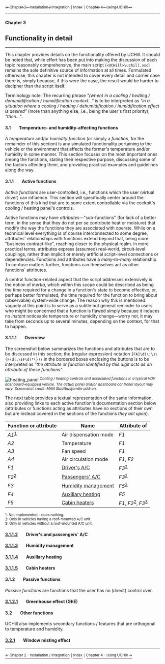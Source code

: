 [<sub>&#8592; Chapter 2 - Installation / Integration</sub>](./2_installation_integration.md) <sub>|</sub> [<sub>Index</sub>](./0_index.md) <sub>|</sub> [<sub>Chapter 4 - Using UCHill &#8594;</sub>](./4_usage.md)
***
#### Chapter 3
## Functionality in detail
***
This chapter provides details on the functionality offered by UCHill. It should be noted that, while effort has been put into making the discussion of each topic reasonably comprehensive, the main script (`<UCHill>\uchill.osc`) remains the sole definitive source of information at all times. Formulated otherwise, this chapter is not intended to cover every detail and corner case there is, simply because, if this were the case, the result would be harder to decipher than the script itself.

Terminology note: The recurring phrase *"(when) in a cooling / heating / dehumidification / humidification context..."* is to be interpreted as *"in a situation where a cooling / heating / dehumidification / humidification effect is desired"* (more than anything else, i.e., being the user's first priority), *"then..."*.

#### 3.1&#160;&#160;&#160;&#160;&#160;&#160;&#160;&#160;Temperature- and humidity-affecting functions

A *temperature* and/or *humidity function* (or simply a *function*, for the remainder of this section) is any simulated functionality pertaining to the vehicle or the environment that affects the former's temperature and/or humidity in some manner. This section focuses on the most important ones among the functions, stating their respective purpose, discussing some of the factors affecting them, and providing practical examples and guidelines along the way.

#### 3.1.1&#160;&#160;&#160;&#160;&#160;&#160;&#160;&#160;Active functions

*Active functions* are user-controlled, i.e., functions which the user (virtual driver) can influence. This section will specifically center around the functions of this kind that are to some extent controllable via the cockpit's cooling / heating panel's controls.

Active functions may have *attributes*—"sub-functions" (for lack of a better term, in the sense that they do not per se contribute heat or moisture) that modify the way the functions they are associated with operate. While on a technical level everything is of course interconnected to some degree, attributes' relationships with functions extend beyond that, being more "business contract-like", reaching closer to the physical realm. In more practical terms, attributes express (assumed) real-world, circuit-level couplings, rather than implicit or merely artificial script-level connections or dependencies. Functions and attributes have a *many-to-many* relationship. To confuse matters further, functions can themselves act as other functions' attributes.

A central function-related aspect that the script addresses extensively is the notion of *inertia*, which within this scope could be described as being the time required for a change in a function's state to become effective, or, perhaps better formulated, the time required for the function to bring about (observable) system-wide change. The reason why this is mentioned vaguely at this point is to serve as a subtle but general reminder to users who might be concerned that a function is flawed simply because it induces no *instant* noticeable temperature or humidity change—worry not, it may take from seconds up to several minutes, depending on the context, for that to happen.

#### 3.1.1.1&#160;&#160;&#160;&#160;&#160;&#160;&#160;&#160;Overview

The screenshot below summarizes the functions and attributes that are to be discussed in this section; the (regular expression) notation `[FA]\d(\:\s\{F\d(,\sF\d)*\})?` in the bordered boxes enclosing the buttons is to be interpreted as *"the attribute or function identified by this digit acts as an attribute of these functions"*.

![heating_panel](http://i.imgur.com/mJpNQrm.png)
<sup>*Cooling / heating controls and associated functions in a typical VDV dashboard-equipped vehicle. The actual panel and/or dashboard controller layout may vary. Screenshot credit: MAN Stadtbusfamilie add-on.*</sup>

The next table provides a textual representation of the same information, also providing links to each active function's documentation section below (attributes or functions acting as attributes have no sections of their own but are instead covered in the sections of the functions *they act upon*).

Function or attribute | Name | Attribute of
--------------------- | ---- | ---------------
*A1*<sup>[1](#function_table_remark_1)</sup> | Air dispensation mode | *F1*
*A2* | Temperature | *F1*
*A3* | Fan speed | *F1*
*A4* | Air circulation mode | *F1*, *F2*
*F1* | [Driver's A/C](#3112drivers-and-passengers-ac) | *F3*<sup>[2](#function_table_remark_2)</sup>
*F2*<sup>[2](#function_table_remark_2)</sup> | [Passengers' A/C](#3112drivers-and-passengers-ac) | *F3*<sup>[2](#function_table_remark_2)</sup>
*F3* | [Humidity management](#3113humidity-management) | *F5*<sup>[3](#function_table_remark_3)</sup>
*F4* | [Auxiliary heating](#3114auxiliary-heating) | *F5*
*F5* | [Cabin heaters](#3115cabin-heaters) | *F1*, *F2*<sup>[2](#function_table_remark_2)</sup>, *F3*<sup>[3](#function_table_remark_3)</sup>

<sub><a name="function_table_remark_1">1</a>: Not implemented - does nothing.</sub><br/>
<sub><a name="function_table_remark_2">2</a>: Only in vehicles having a roof-mounted A/C unit.</sub><br/>
<sub><a name="function_table_remark_3">3</a>: Only in vehicles without a roof-mounted A/C unit.</sub>

#### [3.1.1.2](./3112_driver_passenger_ac.md)&#160;&#160;&#160;&#160;&#160;&#160;&#160;&#160;Driver's and passengers' A/C

#### [3.1.1.3](./3113_humidity_management.md)&#160;&#160;&#160;&#160;&#160;&#160;&#160;&#160;Humidity management

#### [3.1.1.4](./3114_auxiliary_heating.md)&#160;&#160;&#160;&#160;&#160;&#160;&#160;&#160;Auxiliary heating

#### [3.1.1.5](./3115_cabin_heaters.md)&#160;&#160;&#160;&#160;&#160;&#160;&#160;&#160;Cabin heaters

#### 3.1.2&#160;&#160;&#160;&#160;&#160;&#160;&#160;&#160;Passive functions

*Passive functions* are functions that the user has no (direct) control over.

#### [3.1.2.1](./3121_greenhouse_effect.md)&#160;&#160;&#160;&#160;&#160;&#160;&#160;&#160;Greenhouse effect (GhE)

#### 3.2&#160;&#160;&#160;&#160;&#160;&#160;&#160;&#160;Other functions

UCHill also implements secondary functions / features that are orthogonal to temperature and humidity.

#### [3.2.1](./321_window_misting_effect.md)&#160;&#160;&#160;&#160;&#160;&#160;&#160;&#160;Window misting effect
***
[<sup>&#8592; Chapter 2 - Installation / Integration</sup>](./2_installation_integration.md) <sup>|</sup> [<sup>Index</sup>](./0_index.md) <sup>|</sup> [<sup>Chapter 4 - Using UCHill &#8594;</sup>](./4_usage.md)

